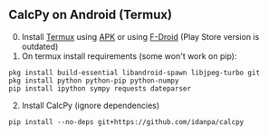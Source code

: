 ## CalcPy on Android (Termux)
0. Install [Termux](https://termux.com/) using [APK](https://github.com/termux/termux-app/releases) or using [F-Droid](https://f-droid.org/en/packages/com.termux/) (Play Store version is outdated)
1. On termux install requirements (some won't work on pip):
```
pkg install build-essential libandroid-spawn libjpeg-turbo git
pkg install python python-pip python-numpy
pip install ipython sympy requests dateparser 
```
2. Install CalcPy (ignore dependencies)
```
pip install --no-deps git+https://github.com/idanpa/calcpy
```

